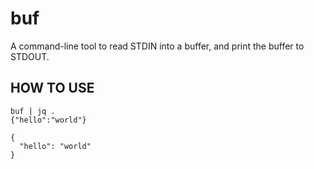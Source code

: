 buf
===

A command-line tool to read STDIN into a buffer, and print the buffer to STDOUT.

HOW TO USE
----------

```
buf | jq .
{"hello":"world"}

{
  "hello": "world"
}
```
